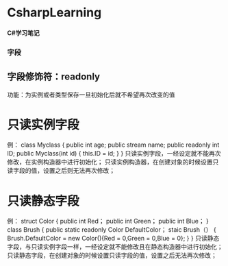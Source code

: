 # CsharpLearning
#### C#学习笔记
### 字段
## 字段修饰符：readonly
功能：为实例或者类型保存一旦初始化后就不希望再次改变的值
# 只读实例字段
例：
  class Myclass
  {
    public int age;
    public stream name;
    public readonly int ID;
    public Myclass(int id)
    {
      this.ID = id;
    }
  }
只读实例字段，一经设定就不能再次修改，在实例构造器中进行初始化；
只读实例构造器，在创建对象的时候设置只读字段的值，设置之后则无法再次修改；
# 只读静态字段
例：
  struct Color
  {
    public int Red；
    public int Green；
    public int Blue；
  }
  class Brush
  {
    public static readonly Color DefaultColor；
    staic Brush（）
    {
      Brush.DefaultColor = new Color(){Red = 0,Green = 0,Blue = 0};
    }
  }
  只读静态字段，与只读实例字段一样，一经设定就不能修改且在静态构造器中进行初始化；
  只读静态字段，在创建对象的时候设置只读字段的值，设置之后无法再次修改；
